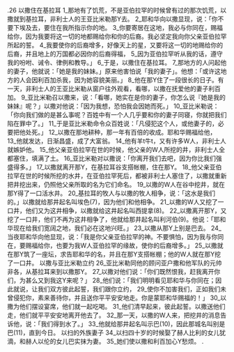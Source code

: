 .26 
以撒住在基拉耳 
1_那地有了饥荒，不是亚伯拉罕的时候曾有过的那次饥荒，以撒就到基拉耳，非利士人的王亚比米勒那Y去。 2_耶和华向以撒显现，说：「你不要下埃及去，要住在我所指示你的地。 3_你要寄居在这地，我必与你同在，赐福给你，因为我要将这一切的地都赐给你和你的后裔。我必坚定我向你父亲亚伯拉罕所起的誓。 4_我要使你的后裔增多，好像天上的星，又要将这一切的地赐给你的后裔，并且地上的万国都必因你的后裔得福， 5_因为亚伯拉罕听从我的话，遵守我的吩咐、诫令、律例和教导。」 
6_于是，以撒住在基拉耳。 7_那地方的人问起他的妻子，他就说：「她是我的妹妹。」原来他害怕说「我的妻子」。他想：「或许这地方的人会因利百加杀我，因为她容貌美丽。」 8_他在那Y住了一段很长的日子。有一天，非利士人的王亚比米勒从窗户往外观看，看哪，以撒在抚爱他的妻子利百加。 9_亚比米勒召以撒来，说：「看哪，她实在是你的妻子，你怎么说『她是我的妹妹』呢？」以撒对他说：「因为我想，恐怕我会因她而死。」 10_亚比米勒说：「你向我们做的是甚么事呢？百姓中有一个人几乎要和你的妻子同寝，你就把我们陷在罪中了。」 11_于是亚比米勒命令众百姓说：「凡侵犯这个人，或他妻子的，必要把他处死。」 
12_以撒在那地耕种，那一年有百倍的收成。耶和华赐福给他， 13_他就发达，日渐昌盛，成了大富翁。 14_他有羊t牛t，又有许多W人，非利士人就嫉妒他。 15_他父亲亚伯拉罕在世的时候，他父亲的W人所挖的井，非利士人全都塞住，填满了土。 16_亚比米勒对以撒说：「你离开我们去吧，因为你比我们强盛得多。」 
17_以撒就离开那Y，在基拉耳谷支搭帐棚，住在那Y。 18_他父亲亚伯拉罕在世的时候所挖的水井，在亚伯拉罕死后，都被非利士人塞住了，以撒就重新把井挖出来，仍照他父亲所取的名为它们命名。 19_以撒的W人在谷中挖井，就在那Y得了一口活水井。 20_基拉耳的牧人与以撒的牧人相争，说：「这水是我们的。」以撒就给那井起名叫埃色(7)，因为他们和他相争。 21_以撒的W人又挖了一口井，他们又为这井相争，以撒就给这井起名叫西提拿(8)。 22_以撒离开那Y，又挖了一口井，他们不再为这井相争了，他就给那井起名叫利河伯(9)。他说：「耶和华现在给我们宽阔之地，我们必在这地兴旺。」 
23_以撒从那Y上别是巴去。 24_当夜耶和华向他显现，说：「我是你父亲亚伯拉罕的神。不要惧怕，因为我与你同在，要赐福给你，也要为我W人亚伯拉罕的缘故，使你的后裔增多。」 25_以撒就在那Y筑了一座坛，求告耶和华的名，并且在那Y支搭帐棚；他的W人就在那Y挖了一口井。 
以撒与亚比米勒立约 
26_亚比米勒同他的顾问亚户撒和他军队的元帅非各，从基拉耳来到以撒那Y。 27_以撒对他们说：「你们既然恨我，赶我离开你们，为甚么又到我这Y来呢？」 28_他们说：「我们明明看见耶和华与你同在；因此就说，让我们双方彼此起誓，我们跟你立约， 29_使你不加害我们，正如我们未曾侵犯你，素来善待你，并且送你平平安安地走。你是蒙耶和华赐福的！」 30_以撒为他们摆设宴席，他们就一起吃喝。 31_他们清早起来，彼此起誓。以撒送他们走，他们就平平安安地离开他去了。 32_那一天，以撒的W人来，把挖井的消息告诉他，说：「我们得到水了。」 33_他就给那井起名叫示巴(10)，因此那城名叫别是巴(11)，直到今日。 
以扫的外族妻子 
34_以扫四十岁的时候娶了赫人比利的女儿犹滴，和赫人以伦的女儿巴实抹为妻。 35_她们使以撒和利百加心Y愁烦。 
. 